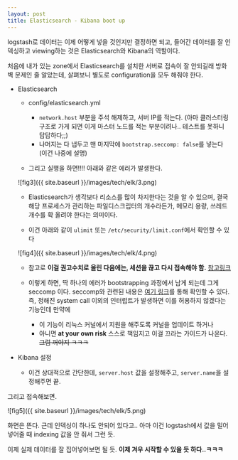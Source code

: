 ```yaml
---
layout: post
title: Elasticsearch - Kibana boot up
---
```


logstash로 데이터는 이제 어떻게 넣을 것인지만 결정하면 되고, 들어간 데이터를 잘 인덱싱하고 viewing하는 것은 Elasticsearch와 Kibana의 역할이다.

처음에 내가 있는 zone에서 Elasticsearch를 설치한 서버로 접속이 잘 안되길래 방화벽 문제인 줄 알았는데, 살펴보니 별도로 configuration을 모두 해줘야 한다.



+ Elasticsearch
  + config/elasticsearch.yml
    + ```network.host``` 부분을 주석 해제하고, 서버 IP를 적는다. (아마 클러스터링 구조로 가게 되면 이게 마스터 노드를 적는 부분이려나.. 테스트를 못하니 답답하다;;)
    + 나머지는 다 냅두고 맨 마지막에 ```bootstrap.seccomp: false```를 넣는다 (이건 나중에 설명)

  + 그리고 실행을 하면!!!! 아래와 같은 에러가 발생한다.

  ![fig3]({{ site.baseurl }}/images/tech/elk/3.png)

    + Elasticsearch가 생각보다 리소스를 많이 차지한다는 것을 알 수 있으며, 결국 해당 프로세스가 관리하는 파일디스크립터의 개수라든가, 메모리 용량, 쓰레드 개수를 확 올려야 한다는 의미이다.

    + 이건 아래와 같이 ```ulimit``` 또는 ```/etc/security/limit.conf```에서 확인할 수 있다

    ![fig4]({{ site.baseurl }}/images/tech/elk/4.png)

    + 참고로 **이걸 권고수치로 올린 다음에는, 세션을 끊고 다시 접속해야 함.** [참고링크](https://github.com/elastic/elasticsearch/issues/17430)

    + 이렇게 하면, 딱 하나의 에러가 bootstrapping 과정에서 남게 되는데 그게 seccomp 이다. seccomp와 관련된 내용은 [여기 링크](https://ko.wikipedia.org/wiki/Seccomp)를 통해 확인할 수 있다. 즉, 정해진 system call 이외의 인터럽트가 발생하면 이를 허용하지 않겠다는 기능인데 만약에
      + 이 기능이 리눅스 커널에서 지원을 해주도록 커널을 업데이트 하거나
      + 아니면 **at your own risk** 스스로 책임지고 이걸 끄라는 가이드가 나온다. ~~그럼 꺼야지 ㅋㅋㅋ~~

 + Kibana 설정
   + 이건 상대적으로 간단한데, ```server.host``` 값을 설정해주고, ```server.name```을 설정해주면 끝.


  그리고 접속해보면.

  ![fig5]({{ site.baseurl }}/images/tech/elk/5.png)

  화면은 뜬다. 근데 인덱싱이 하나도 안되어 있다고.. 아마 이건 logstash에서 값을 밀어넣어줄 때 indexing 값을 안 줘서 그런 듯.

  이제 실제 데이터를 잘 집어넣어보면 될 듯. **이제 겨우 시작할 수 있을 듯 하다..ㅋㅋㅋ**
